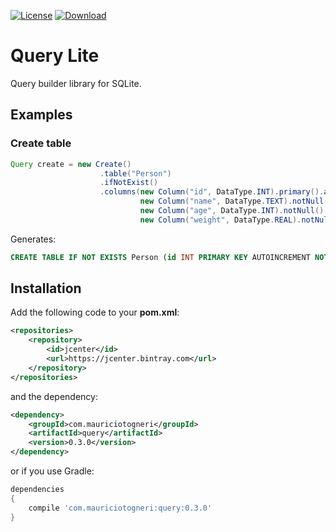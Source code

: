 [![License](https://img.shields.io/badge/license-MIT-green.svg)](https://github.com/mauriciotogneri/query-lite/blob/master/LICENSE.md)
[![Download](https://api.bintray.com/packages/mauriciotogneri/maven/querylite/images/download.svg)](https://bintray.com/mauriciotogneri/maven/querylite/_latestVersion)

# Query Lite
Query builder library for SQLite.

## Examples

### Create table

```java
Query create = new Create()
                	.table("Person")
                	.ifNotExist()
                	.columns(new Column("id", DataType.INT).primary().autoincrement().notNull(),
                    	     new Column("name", DataType.TEXT).notNull(),
                        	 new Column("age", DataType.INT).notNull().check("age >= 0"),
                        	 new Column("weight", DataType.REAL).notNull().check("weight >= 0"));
```

Generates:

```sql
CREATE TABLE IF NOT EXISTS Person (id INT PRIMARY KEY AUTOINCREMENT NOT NULL, name TEXT NOT NULL, age INT NOT NULL CHECK (age >= 0), weight REAL NOT NULL CHECK (weight >= 0));
```

## Installation

Add the following code to your **pom.xml**:

```xml
<repositories>
    <repository>
        <id>jcenter</id>
        <url>https://jcenter.bintray.com</url>
    </repository>
</repositories>
```

and the dependency:

```xml
<dependency>
    <groupId>com.mauriciotogneri</groupId>
    <artifactId>query</artifactId>
    <version>0.3.0</version>
</dependency>
```

or if you use Gradle:

```groovy
dependencies
{
    compile 'com.mauriciotogneri:query:0.3.0'
}
```